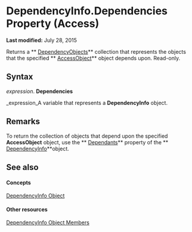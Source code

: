 
# DependencyInfo.Dependencies Property (Access)

 **Last modified:** July 28, 2015

Returns a  ** [DependencyObjects](f146e414-ffda-d69f-73f2-992ab660c6c8.md)** collection that represents the objects that the specified ** [AccessObject](8a770b33-5bff-120a-6707-ca214ee5ced3.md)** object depends upon. Read-only.

## Syntax

 _expression_. **Dependencies**

 _expression_A variable that represents a  **DependencyInfo** object.


## Remarks

To return the collection of objects that depend upon the specified  **AccessObject** object, use the ** [Dependants](e742f1ce-0616-491a-cc60-28afaa3e1bae.md)** property of the ** [DependencyInfo](46ccdc3f-0101-5d81-8c01-ac37f139a2bc.md)**object.


## See also


#### Concepts


 [DependencyInfo Object](46ccdc3f-0101-5d81-8c01-ac37f139a2bc.md)
#### Other resources


 [DependencyInfo Object Members](be4e20e3-4d1d-f38f-f90b-62cf1ce2a982.md)

